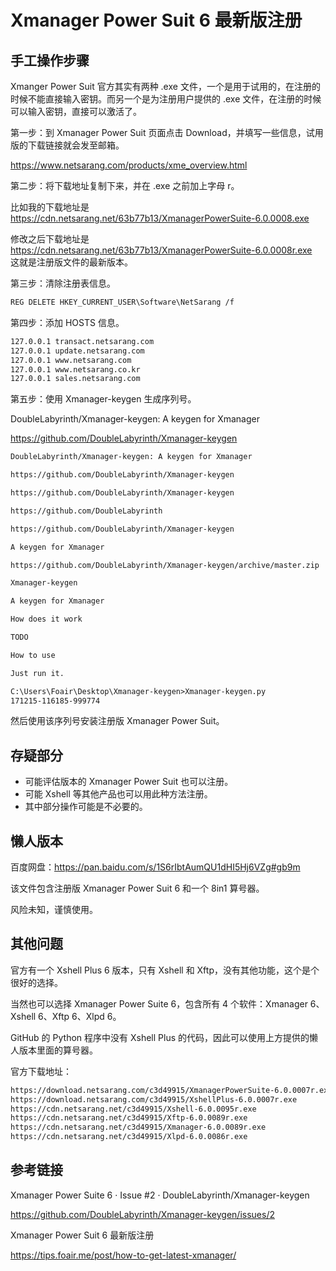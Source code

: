 # Xmanager Power Suit 6 最新版注册 #  

## 手工操作步骤 ##    

Xmanger Power Suit 官方其实有两种 .exe 文件，一个是用于试用的，在注册的时候不能直接输入密钥。而另一个是为注册用户提供的 .exe 文件，在注册的时候可以输入密钥，直接可以激活了。  

第一步：到 Xmanager Power Suit 页面点击 Download，并填写一些信息，试用版的下载链接就会发至邮箱。  

https://www.netsarang.com/products/xme_overview.html  

第二步：将下载地址复制下来，并在 .exe 之前加上字母 r。  

比如我的下载地址是 https://cdn.netsarang.net/63b77b13/XmanagerPowerSuite-6.0.0008.exe  

修改之后下载地址是 https://cdn.netsarang.net/63b77b13/XmanagerPowerSuite-6.0.0008r.exe  
这就是注册版文件的最新版本。  

第三步：清除注册表信息。  

```txt
REG DELETE HKEY_CURRENT_USER\Software\NetSarang /f
```

第四步：添加 HOSTS 信息。

```txt
127.0.0.1 transact.netsarang.com
127.0.0.1 update.netsarang.com
127.0.0.1 www.netsarang.com
127.0.0.1 www.netsarang.co.kr
127.0.0.1 sales.netsarang.com
```

第五步：使用 Xmanager-keygen 生成序列号。  

DoubleLabyrinth/Xmanager-keygen: A keygen for Xmanager  

https://github.com/DoubleLabyrinth/Xmanager-keygen  

```txt
DoubleLabyrinth/Xmanager-keygen: A keygen for Xmanager

https://github.com/DoubleLabyrinth/Xmanager-keygen

https://github.com/DoubleLabyrinth/Xmanager-keygen

https://github.com/DoubleLabyrinth

https://github.com/DoubleLabyrinth/Xmanager-keygen

A keygen for Xmanager

https://github.com/DoubleLabyrinth/Xmanager-keygen/archive/master.zip

Xmanager-keygen

A keygen for Xmanager

How does it work

TODO

How to use

Just run it.
```
```txt
C:\Users\Foair\Desktop\Xmanager-keygen>Xmanager-keygen.py
171215-116185-999774
```
然后使用该序列号安装注册版 Xmanager Power Suit。  

## 存疑部分 ##  

- 可能评估版本的 Xmanager Power Suit 也可以注册。
- 可能 Xshell 等其他产品也可以用此种方法注册。
- 其中部分操作可能是不必要的。

## 懒人版本 ##  

百度网盘：https://pan.baidu.com/s/1S6rIbtAumQU1dHI5Hj6VZg#gb9m  

该文件包含注册版 Xmanager Power Suit 6 和一个 8in1 算号器。  

风险未知，谨慎使用。  

## 其他问题 ##  

官方有一个 Xshell Plus 6 版本，只有 Xshell 和 Xftp，没有其他功能，这个是个很好的选择。  

当然也可以选择 Xmanager Power Suite 6，包含所有 4 个软件：Xmanager 6、Xshell 6、Xftp 6、Xlpd 6。  

GitHub 的 Python 程序中没有 Xshell Plus 的代码，因此可以使用上方提供的懒人版本里面的算号器。  

官方下载地址：  

```txt
https://download.netsarang.com/c3d49915/XmanagerPowerSuite-6.0.0007r.exe
https://download.netsarang.com/c3d49915/XshellPlus-6.0.0007r.exe
https://cdn.netsarang.net/c3d49915/Xshell-6.0.0095r.exe
https://cdn.netsarang.net/c3d49915/Xftp-6.0.0089r.exe
https://cdn.netsarang.net/c3d49915/Xmanager-6.0.0089r.exe
https://cdn.netsarang.net/c3d49915/Xlpd-6.0.0086r.exe
```

## 参考链接 ##  

Xmanager Power Suite 6 · Issue #2 · DoubleLabyrinth/Xmanager-keygen  

https://github.com/DoubleLabyrinth/Xmanager-keygen/issues/2  

Xmanager Power Suit 6 最新版注册  

https://tips.foair.me/post/how-to-get-latest-xmanager/

